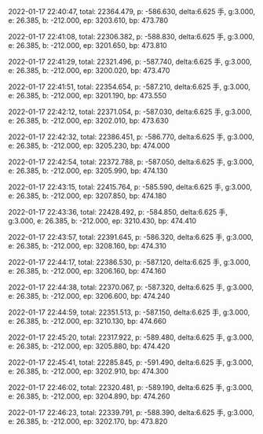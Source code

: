 2022-01-17 22:40:47, total: 22364.479, p: -586.630, delta:6.625 手, g:3.000, e: 26.385, b: -212.000, ep: 3203.610, bp: 473.780

2022-01-17 22:41:08, total: 22306.382, p: -588.830, delta:6.625 手, g:3.000, e: 26.385, b: -212.000, ep: 3201.650, bp: 473.810

2022-01-17 22:41:29, total: 22321.496, p: -587.740, delta:6.625 手, g:3.000, e: 26.385, b: -212.000, ep: 3200.020, bp: 473.470

2022-01-17 22:41:51, total: 22354.654, p: -587.210, delta:6.625 手, g:3.000, e: 26.385, b: -212.000, ep: 3201.190, bp: 473.550

2022-01-17 22:42:12, total: 22371.054, p: -587.030, delta:6.625 手, g:3.000, e: 26.385, b: -212.000, ep: 3202.010, bp: 473.630

2022-01-17 22:42:32, total: 22386.451, p: -586.770, delta:6.625 手, g:3.000, e: 26.385, b: -212.000, ep: 3205.230, bp: 474.000

2022-01-17 22:42:54, total: 22372.788, p: -587.050, delta:6.625 手, g:3.000, e: 26.385, b: -212.000, ep: 3205.990, bp: 474.130

2022-01-17 22:43:15, total: 22415.764, p: -585.590, delta:6.625 手, g:3.000, e: 26.385, b: -212.000, ep: 3207.850, bp: 474.180

2022-01-17 22:43:36, total: 22428.492, p: -584.850, delta:6.625 手, g:3.000, e: 26.385, b: -212.000, ep: 3210.430, bp: 474.410

2022-01-17 22:43:57, total: 22391.645, p: -586.320, delta:6.625 手, g:3.000, e: 26.385, b: -212.000, ep: 3208.160, bp: 474.310

2022-01-17 22:44:17, total: 22386.530, p: -587.120, delta:6.625 手, g:3.000, e: 26.385, b: -212.000, ep: 3206.160, bp: 474.160

2022-01-17 22:44:38, total: 22370.067, p: -587.320, delta:6.625 手, g:3.000, e: 26.385, b: -212.000, ep: 3206.600, bp: 474.240

2022-01-17 22:44:59, total: 22351.513, p: -587.150, delta:6.625 手, g:3.000, e: 26.385, b: -212.000, ep: 3210.130, bp: 474.660

2022-01-17 22:45:20, total: 22317.922, p: -589.480, delta:6.625 手, g:3.000, e: 26.385, b: -212.000, ep: 3205.880, bp: 474.420

2022-01-17 22:45:41, total: 22285.845, p: -591.490, delta:6.625 手, g:3.000, e: 26.385, b: -212.000, ep: 3202.910, bp: 474.300

2022-01-17 22:46:02, total: 22320.481, p: -589.190, delta:6.625 手, g:3.000, e: 26.385, b: -212.000, ep: 3204.890, bp: 474.260

2022-01-17 22:46:23, total: 22339.791, p: -588.390, delta:6.625 手, g:3.000, e: 26.385, b: -212.000, ep: 3202.170, bp: 473.820